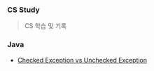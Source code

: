 ### CS Study

> CS 학습 및 기록

### Java

- [Checked Exception vs Unchecked Exception](Java/checked-exception-vs-unchecked-exception.md)
